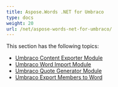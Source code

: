 ```yaml
---
title: Aspose.Words .NET for Umbraco
type: docs
weight: 20
url: /net/aspose-words-net-for-umbraco/
---
```


This section has the following topics:

- [Umbraco Content Exporter Module](https://docs.aspose.com/words/net/umbraco-content-exporter-module/)
- [Umbraco Word Import Module](https://docs.aspose.com/words/net/umbraco-word-import-module/)
- [Umbraco Quote Generator Module](https://docs.aspose.com/words/net/umbraco-quote-generator-module/)
- [Umbraco Export Members to Word](https://docs.aspose.com/words/net/umbraco-export-members-to-word/)
